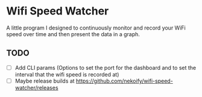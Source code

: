 # Wifi Speed Watcher

A little program I designed to continuously monitor and record your WiFi speed over time and then present the data in a graph.


## TODO
- [ ] Add CLI params (Options to set the port for the dashboard and to set the interval that the wifi speed is recorded at)
- [ ] Maybe release builds at https://github.com/nekoify/wifi-speed-watcher/releases
